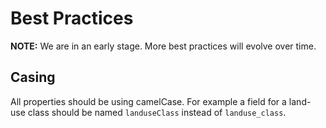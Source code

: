 # Best Practices

**NOTE:** We are in an early stage. More best practices will evolve over time.

## Casing

All properties should be using camelCase.
For example a field for a land-use class should be named `landuseClass` instead of `landuse_class`.
